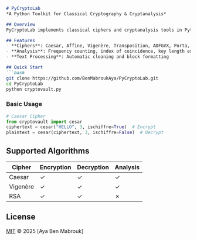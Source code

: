 
```markdown
# PyCryptoLab  
*A Python Toolkit for Classical Cryptography & Cryptanalysis*  

## Overview  
PyCryptoLab implements classical ciphers and cryptanalysis tools in Python. It supports encryption/decryption, frequency analysis, and key detection for educational and research purposes.

## Features  
- **Ciphers**: Caesar, Affine, Vigenère, Transposition, ADFGVX, Porta, RSA  
- **Analysis**: Frequency counting, index of coincidence, key length estimation  
- **Text Processing**: Automatic cleaning and block formatting  

## Quick Start  
```bash
git clone https://github.com/BenMabroukAya/PyCryptoLab.git
cd PyCryptoLab
python cryptovault.py
```

### Basic Usage  
```python
# Caesar Cipher
from cryptovault import cesar
ciphertext = cesar("HELLO", 3, ischiffre=True)  # Encrypt
plaintext = cesar(ciphertext, 3, ischiffre=False)  # Decrypt
```

## Supported Algorithms  
| Cipher         | Encryption | Decryption | Analysis |  
|----------------|------------|------------|----------|  
| Caesar         | ✓          | ✓          | ✓        |  
| Vigenère       | ✓          | ✓          | ✓        |  
| RSA            | ✓          | ✓          | ✗        |  


## License
[MIT](LICENSE) © 2025 [Aya Ben Mabrouk]

